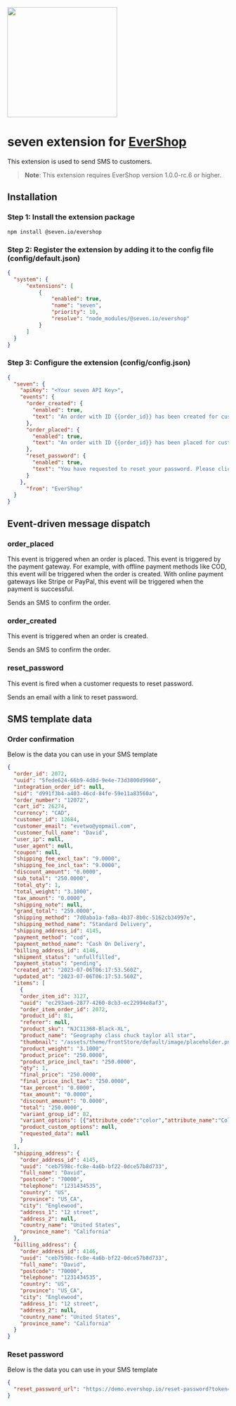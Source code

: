 <img alt='' src="https://www.seven.io/wp-content/uploads/Logo.svg" width="250" />

# seven extension for [EverShop](https://evershop.io/)

This extension is used to send SMS to customers.

> **Note**: This extension requires EverShop version 1.0.0-rc.6 or higher.

## Installation

### Step 1: Install the extension package

```shell
npm install @seven.io/evershop
```
### Step 2: Register the extension by adding it to the config file (config/default.json)

```json
{
  "system": {
      "extensions": [
          {
              "enabled": true,
              "name": "seven",
              "priority": 10,
              "resolve": "node_modules/@seven.io/evershop"
          }
      ]
  }
}
```

### Step 3: Configure the extension (config/config.json)

```json
{
  "seven": {
    "apiKey": "<Your seven API Key>",
    "events": {
      "order_created": {
        "enabled": true,
        "text": "An order with ID {{order_id}} has been created for customer with email {{customer_email}}."
      },
      "order_placed": {
        "enabled": true,
        "text": "An order with ID {{order_id}} has been placed for customer with email {{customer_email}}."
      },
      "reset_password": {
        "enabled": true,
        "text": "You have requested to reset your password. Please click on the link below to reset your password.\n{{reset_password_url}}"
      }
    },
      "from": "EverShop"
  }
}
```

## Event-driven message dispatch

### order_placed
This event is triggered when an order is placed. This event is triggered by the payment gateway. For example, with offline payment methods like COD, this event will be triggered when the order is created. With online payment gateways like Stripe or PayPal, this event will be triggered when the payment is successful.

Sends an SMS to confirm the order.

### order_created
This event is triggered when an order is created.

Sends an SMS to confirm the order.

### reset_password
This event is fired when a customer requests to reset password.

Sends an email with a link to reset password.

## SMS template data

### Order confirmation

Below is the data you can use in your SMS template

```json
{
  "order_id": 2072,
  "uuid": "5fede624-66b9-4d8d-9e4e-73d3800d9960",
  "integration_order_id": null,
  "sid": "d991f3b4-a403-46cd-84fe-59e11a83560a",
  "order_number": "12072",
  "cart_id": 26274,
  "currency": "CAD",
  "customer_id": 12684,
  "customer_email": "evetwo@yopmail.com",
  "customer_full_name": "David",
  "user_ip": null,
  "user_agent": null,
  "coupon": null,
  "shipping_fee_excl_tax": "9.0000",
  "shipping_fee_incl_tax": "9.0000",
  "discount_amount": "0.0000",
  "sub_total": "250.0000",
  "total_qty": 1,
  "total_weight": "3.1000",
  "tax_amount": "0.0000",
  "shipping_note": null,
  "grand_total": "259.0000",
  "shipping_method": "7d0aba1a-fa8a-4b37-8b0c-5162cb34997e",
  "shipping_method_name": "Standard Delivery",
  "shipping_address_id": 4145,
  "payment_method": "cod",
  "payment_method_name": "Cash On Delivery",
  "billing_address_id": 4146,
  "shipment_status": "unfullfilled",
  "payment_status": "pending",
  "created_at": "2023-07-06T06:17:53.560Z",
  "updated_at": "2023-07-06T06:17:53.560Z",
  "items": [
    {
    "order_item_id": 3127,
    "uuid": "ec293ae6-2877-4260-8cb3-ec22994e8af3",
    "order_item_order_id": 2072,
    "product_id": 81,
    "referer": null,
    "product_sku": "NJC11368-Black-XL",
    "product_name": "Geography class chuck taylor all star",
    "thumbnail": "/assets/theme/frontStore/default/image/placeholder.png",
    "product_weight": "3.1000",
    "product_price": "250.0000",
    "product_price_incl_tax": "250.0000",
    "qty": 1,
    "final_price": "250.0000",
    "final_price_incl_tax": "250.0000",
    "tax_percent": "0.0000",
    "tax_amount": "0.0000",
    "discount_amount": "0.0000",
    "total": "250.0000",
    "variant_group_id": 82,
    "variant_options": [{"attribute_code":"color","attribute_name":"Color","attribute_id":3,"option_id":14,"option_text":"Black"},{"attribute_code":"size","attribute_name":"Size","attribute_id":2,"option_id":26,"option_text":"XL"}],
    "product_custom_options": null,
    "requested_data": null
    }
  ],
  "shipping_address": {
    "order_address_id": 4145,
    "uuid": "ceb7598c-fc8e-4a6b-bf22-0dce57b8d733",
    "full_name": "David",
    "postcode": "70000",
    "telephone": "1231434535",
    "country": "US",
    "province": "US_CA",
    "city": "Englewood",
    "address_1": "12 street",
    "address_2": null,
    "country_name": "United States",
    "province_name": "California"
  },
  "billing_address": {
    "order_address_id": 4146,
    "uuid": "ceb7598c-fc8e-4a6b-bf22-0dce57b8d733",
    "full_name": "David",
    "postcode": "70000",
    "telephone": "1231434535",
    "country": "US",
    "province": "US_CA",
    "city": "Englewood",
    "address_1": "12 street",
    "address_2": null,
    "country_name": "United States",
    "province_name": "California"
  }
}
```

### Reset password

Below is the data you can use in your SMS template

```json
{
  "reset_password_url": "https://demo.evershop.io/reset-password?token=3NedZnEvEMCuLU1x1IHT684B"
}
```

